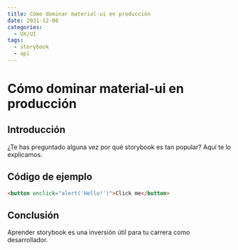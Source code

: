 ```yaml
---
title: Cómo dominar material-ui en producción
date: 2031-12-08
categories:
  - UX/UI
tags:
  - storybook
  - api
---
```


# Cómo dominar material-ui en producción

## Introducción

¿Te has preguntado alguna vez por qué storybook es tan popular? Aquí te lo explicamos.

## Código de ejemplo

```html
<button onclick="alert('Hello!')">Click me</button>
```

## Conclusión

Aprender storybook es una inversión útil para tu carrera como desarrollador.